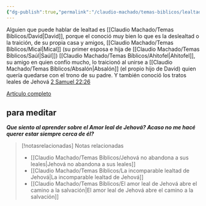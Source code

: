 ```yaml
---
{"dg-publish":true,"permalink":"/claudio-machado/temas-biblicos/lealtad-de-jehova/","title":"Lealtad de Jehová","tags":["lealtad","Jehová"]}
---
```


Alguien que puede hablar de lealtad es [[Claudio Machado/Temas Bíblicos/David\|David]], porque el conoció muy bien lo que es la deslealtad o la traición, de su propia casa y amigos, [[Claudio Machado/Temas Bíblicos/Mical\|Mical]] (su primer esposa e hija de [[Claudio Machado/Temas Bíblicos/Saúl\|Saúl]]) [[Claudio Machado/Temas Bíblicos/Ahitofel\|Ahitofel]], su amigo en quien confío mucho, lo traicionó al unirse a [[Claudio Machado/Temas Bíblicos/Absalón\|Absalón]] (el propio hijo de David) quien quería quedarse con el trono de su padre. Y también conoció los tratos leales de Jehová [2 Samuel 22:26](https://wol.jw.org/es/wol/bc/r4/lp-s/1102002053/3/0)

[Artículo completo](https://wol.jw.org/es/wol/d/r4/lp-s/1102002053)

## para meditar 
***Que siento al aprender sobre el Amor leal de Jehová? Acaso no me hacé querer estar siempre cerca de él?***



> [!notasrelacionadas] Notas relacionadas
> - [[Claudio Machado/Temas Bíblicos/Jehová no abandona a sus leales\|Jehová no abandona a sus leales]]
> - [[Claudio Machado/Temas Bíblicos/La incomparable lealtad de Jehová\|La incomparable lealtad de Jehová]]
> - [[Claudio Machado/Temas Bíblicos/El amor leal de Jehová abre el camino a la salvación\|El amor leal de Jehová abre el camino a la salvación]]

